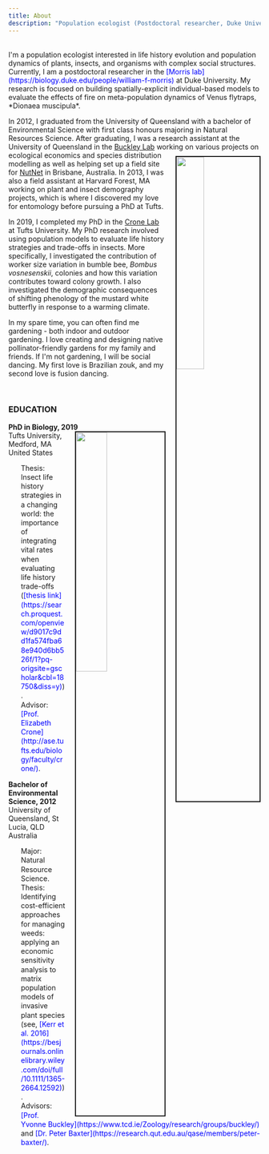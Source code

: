```yaml
---
title: About
description: "Population ecologist (Postdoctoral researcher, Duke University)"
---
```


<meta name="description" content="Population ecologist (Postdoctoral researcher, Duke University)">

<br>
I'm a population ecologist interested in life history evolution and population dynamics of plants, insects, and organisms with complex social structures. Currently, I am a postdoctoral researcher in the <span style="color:blue">[Morris lab](https://biology.duke.edu/people/william-f-morris)</span> at Duke University. My research is focused on building  spatially-explicit individual-based models to evaluate the effects of fire on meta-population dynamics of Venus flytraps, *Dionaea muscipula*. 

In 2012, I graduated from the University of Queensland with a bachelor of Environmental Science with first class honours majoring in Natural Resources Science. After graduating, I was a research assistant at the University of Queensland in the <span style="color:blue">[Buckley Lab](https://www.tcd.ie/Zoology/research/groups/buckley/)</span> working on various projects on ecological economics <img src="/img/portrait4.jpg" style="width:33%; border:2px solid; margin-left: 20px; margin-top:10px" align="right"> and species distribution modelling as well as helping set up a field site for <span style="color:blue">[NutNet](http://www.nutnet.umn.edu/)</span> in Brisbane, Australia. In 2013, I was also a field assistant at Harvard Forest, MA working on plant and insect demography projects, which is where I discovered my love for entomology before pursuing a PhD at Tufts. 

In 2019, I completed my PhD in the <span style="color:blue">[Crone Lab](http://ase.tufts.edu/biology/labs/crone/)</span> at Tufts University. My PhD research involved using population models to evaluate life history strategies and trade-offs in insects. More specifically, I investigated the contribution of worker size variation in bumble bee, *Bombus vosnesenskii*, colonies and how this variation contributes toward colony growth. I also investigated the demographic consequences of shifting phenology of the mustard white butterfly in response to a warming climate. 


In my spare time, you can often find me gardening - both indoor and outdoor gardening. I love creating and designing native pollinator-friendly gardens for my family and friends. If I'm not gardening, I will be social dancing. My first love is Brazilian zouk, and my second love is fusion dancing. 

<br>



### EDUCATION  

**PhD in Biology, 2019**   
<img src="/img/portrait3.jpg" style="width:35%; border:2px solid; margin-left: 20px" align="right">
Tufts University, Medford, MA United States   

<p style="margin-left: 25px; line-height: 1.3; text-align:left" > Thesis: Insect life history strategies in a changing world: the importance of integrating vital rates when evaluating life history trade-offs (<span style="color:blue">[thesis link](https://search.proquest.com/openview/d9017c9dd1fa574fba68e940d6bb526f/1?pq-origsite=gscholar&cbl=18750&diss=y)</span>). <br> Advisor:  <span style="color:blue">[Prof. Elizabeth Crone](http://ase.tufts.edu/biology/faculty/crone/)</span>. <p/>


**Bachelor of Environmental Science, 2012**   
University of Queensland, St Lucia, QLD Australia   
 
<p style="margin-left: 25px; line-height: 1.3; text-align:left" > Major:   Natural Resource Science.
<br> Thesis:   Identifying cost-efficient approaches for managing weeds: applying an economic sensitivity analysis to matrix population models of invasive plant species (see, <span style="color:blue">[Kerr et al. 2016](https://besjournals.onlinelibrary.wiley.com/doi/full/10.1111/1365-2664.12592)</span>). <br> Advisors:  <span style="color:blue"> [Prof. Yvonne Buckley](https://www.tcd.ie/Zoology/research/groups/buckley/)</span> and <span style="color:blue"> [Dr. Peter Baxter](https://research.qut.edu.au/qase/members/peter-baxter/)</span>.  <p/>